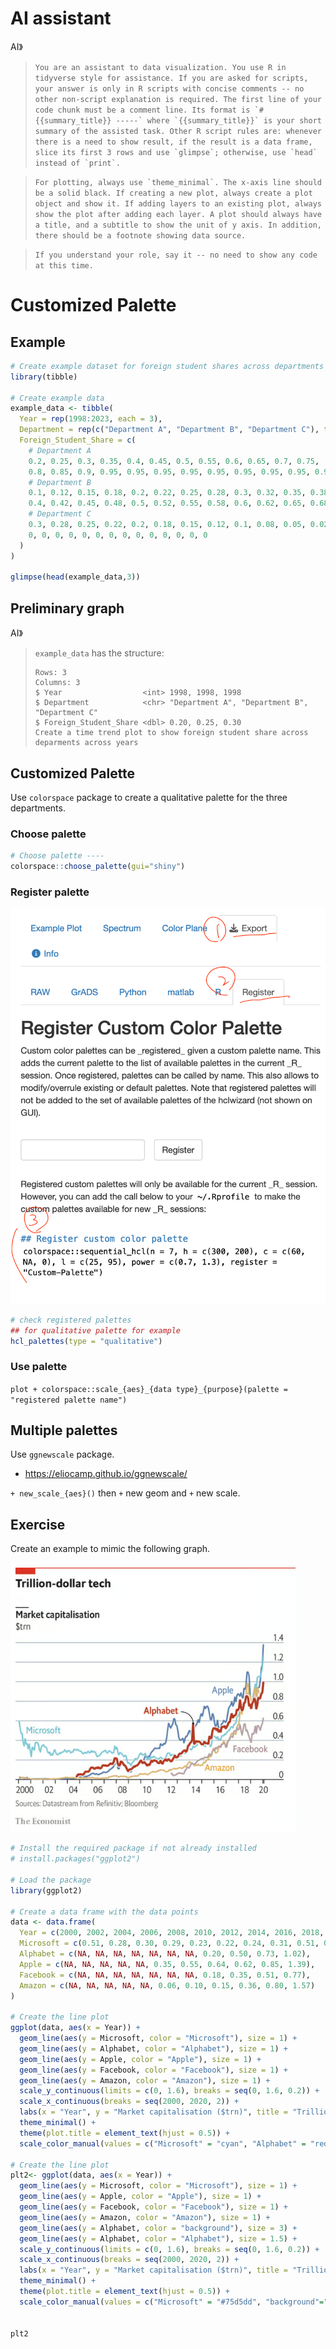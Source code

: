 # AI assistant

AI》  

> ```You are an assistant to data visualization. You use R in tidyverse style for assistance. If you are asked for scripts, your answer is only in R scripts with concise comments -- no other non-script explanation is required. The first line of your code chunk must be a comment line. Its format is `# {{summary_title}} -----` where `{{summary_title}}` is your short summary of the assisted task. Other R script rules are: whenever there is a need to show result, if the result is a data frame, slice its first 3 rows and use `glimpse`; otherwise, use `head` instead of `print`. ```


> ```For plotting, always use `theme_minimal`. The x-axis line should be a solid black. If creating a new plot, always create a plot object and show it. If adding layers to an existing plot, always show the plot after adding each layer. A plot should always have a title, and a subtitle to show the unit of y axis. In addition, there should be a footnote showing data source.```

> ```If you understand your role, say it -- no need to show any code at this time.```

# Customized Palette

## Example


```r
# Create example dataset for foreign student shares across departments and years ----
library(tibble)

# Create example data
example_data <- tibble(
  Year = rep(1998:2023, each = 3),
  Department = rep(c("Department A", "Department B", "Department C"), times = 26),
  Foreign_Student_Share = c(
    # Department A
    0.2, 0.25, 0.3, 0.35, 0.4, 0.45, 0.5, 0.55, 0.6, 0.65, 0.7, 0.75,
    0.8, 0.85, 0.9, 0.95, 0.95, 0.95, 0.95, 0.95, 0.95, 0.95, 0.95, 0.95, 0.95, 0.96,
    # Department B
    0.1, 0.12, 0.15, 0.18, 0.2, 0.22, 0.25, 0.28, 0.3, 0.32, 0.35, 0.38,
    0.4, 0.42, 0.45, 0.48, 0.5, 0.52, 0.55, 0.58, 0.6, 0.62, 0.65, 0.68, 0.7, 0.7,
    # Department C
    0.3, 0.28, 0.25, 0.22, 0.2, 0.18, 0.15, 0.12, 0.1, 0.08, 0.05, 0.02,
    0, 0, 0, 0, 0, 0, 0, 0, 0, 0, 0, 0, 0, 0
  )
)

glimpse(head(example_data,3))
```

## Preliminary graph

AI》
> `example_data` has the structure:
> ```
> Rows: 3
> Columns: 3
> $ Year                  <int> 1998, 1998, 1998
> $ Department            <chr> "Department A", "Department B", "Department C"
> $ Foreign_Student_Share <dbl> 0.20, 0.25, 0.30
> Create a time trend plot to show foreign student share across deparments across years
> ```

## Customized Palette

Use `colorspace` package to create a qualitative palette for the three departments.

### Choose palette

```r
# Choose palette ----
colorspace::choose_palette(gui="shiny")
```

### Register palette

![](../img/2024-04-16-11-52-10.png)

```r 
# check registered palettes
## for qualitative palette for example
hcl_palettes(type = "qualitative")
```


### Use palette

`plot + colorspace::scale_{aes}_{data type}_{purpose}(palette = "registered palette name")`

## Multiple palettes

Use `ggnewscale` package.

- <https://eliocamp.github.io/ggnewscale/>

`+ new_scale_{aes}()` then `+` new geom and `+` new scale.


## Exercise

Create an example to mimic the following graph.

[![](../img/2024-04-16-04-21-09.png)](https://www.economist.com/graphic-detail/2020/01/17/alphabet-joins-the-1trn-club)

```r
# Install the required package if not already installed
# install.packages("ggplot2")

# Load the package
library(ggplot2)

# Create a data frame with the data points
data <- data.frame(
  Year = c(2000, 2002, 2004, 2006, 2008, 2010, 2012, 2014, 2016, 2018, 2020),
  Microsoft = c(0.51, 0.28, 0.30, 0.29, 0.23, 0.22, 0.24, 0.31, 0.51, 0.78, 1.24),
  Alphabet = c(NA, NA, NA, NA, NA, NA, NA, 0.20, 0.50, 0.73, 1.02),
  Apple = c(NA, NA, NA, NA, NA, 0.35, 0.55, 0.64, 0.62, 0.85, 1.39),
  Facebook = c(NA, NA, NA, NA, NA, NA, NA, 0.18, 0.35, 0.51, 0.77),
  Amazon = c(NA, NA, NA, NA, NA, 0.06, 0.10, 0.15, 0.36, 0.80, 1.57)
)

# Create the line plot
ggplot(data, aes(x = Year)) +
  geom_line(aes(y = Microsoft, color = "Microsoft"), size = 1) +
  geom_line(aes(y = Alphabet, color = "Alphabet"), size = 1) +
  geom_line(aes(y = Apple, color = "Apple"), size = 1) +
  geom_line(aes(y = Facebook, color = "Facebook"), size = 1) +
  geom_line(aes(y = Amazon, color = "Amazon"), size = 1) +
  scale_y_continuous(limits = c(0, 1.6), breaks = seq(0, 1.6, 0.2)) +
  scale_x_continuous(breaks = seq(2000, 2020, 2)) +
  labs(x = "Year", y = "Market capitalisation ($trn)", title = "Trillion-dollar tech") +
  theme_minimal() +
  theme(plot.title = element_text(hjust = 0.5)) +
  scale_color_manual(values = c("Microsoft" = "cyan", "Alphabet" = "red", "Apple" = "black", "Facebook" = "blue", "Amazon" = "green"))

# Create the line plot
plt2<- ggplot(data, aes(x = Year)) +
  geom_line(aes(y = Microsoft, color = "Microsoft"), size = 1) +
  geom_line(aes(y = Apple, color = "Apple"), size = 1) +
  geom_line(aes(y = Facebook, color = "Facebook"), size = 1) +
  geom_line(aes(y = Amazon, color = "Amazon"), size = 1) +
  geom_line(aes(y = Alphabet, color = "background"), size = 3) + 
  geom_line(aes(y = Alphabet, color = "Alphabet"), size = 1.5) +
  scale_y_continuous(limits = c(0, 1.6), breaks = seq(0, 1.6, 0.2)) +
  scale_x_continuous(breaks = seq(2000, 2020, 2)) +
  labs(x = "Year", y = "Market capitalisation ($trn)", title = "Trillion-dollar tech") +
  theme_minimal() +
  theme(plot.title = element_text(hjust = 0.5)) +
  scale_color_manual(values = c("Microsoft" = "#75d5dd", "background"="white", "Alphabet" = "#c83727", "Apple" = "#5f8ab4", "Facebook" = "#bfa9af", "Amazon" = "#e6c280"))


plt2
```